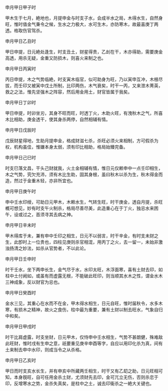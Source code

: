 申月甲日甲子时

甲木生于七月，絶地也，月提申金与时支子水，会成半水之局，木得水生，自然身旺，惟时值金气秉令之候，生水之力极大，水可生木，亦防寒木，故最喜庚丁两透。格取伤官驾杀。

申月甲日乙丑时

甲日申提，日元絶处逢生，时支丑土，财星得贵，乙刦在干，木亦得助，需要庚金高透，用杀无疑，金重又防损木，则喜火来制之也。

申月甲日丙寅时

丙日申提，木之气势临絶，时支寅木临官，似可助身为旺，乃以寅申互冲，木根尽拔，而壬印又被寅中戊土所制，比印两伤，木气衰矣，时干一丙，又来泄木菁英，救之之法，惟先坚强木之阵容，然后用金用土，财官皆属于我矣。

申月甲日丁卯时

甲日申提，时卯坐刃，其身不旺而旺，时透丁火，木助火旺，有洩秋木之气，所喜木比相助，庚金透干，使其身杀两停，自然相辅有情。

申月甲日戊辰时

戊辰财星得地，生助月提申金，格成财滋七杀，杀旺必须火来相制，方可假杀为权，机构虽佳，惟嫌本身太弱，须有印比相助，格局始臻完备。

申月甲日己巳时

时支巳落文昌，干头己财就我，火土金相辅有情，惟日元仅赖申中一点壬印相生，木之气势，究欠充沛，须有木比生助，固其身根，虽曰秋木以杀为生，秋木得金而造，然过于金重木轻，亦非所宜也。

申月甲日庚午时

申中壬水印绶，可助日元甲木，木赖水生，气转生旺，时干庚金，透自月提，杀旺槪可想见，妙有时支午火制杀，格局尽善尽美，此造重心在于丁火，独忌水来困午，设或过之，首须寻其去病之神。

申月甲日辛未时

甲木得库于未，兼有申中壬印之相生，日元不以弱言，时干辛金，有时支未财之生，此卽时上一位贵也，四柱见庚则杀官相混，用丙丁之火，去一留一，未始非激浊扬清之妙法，如杀从官势者，不以此论。

申月甲日壬申时

时干壬水，坐下两申长生，金气尽于水，水印太旺，木浮面寒，喜有土财去印，如柱中土付阙如，或虽有而虚露无根，不能破此旺印，则当顺其水木之性，谓金水木三神成象，反以财官为忌也。

申月甲日癸酉时

金水三见，其重心在水而不在金，甲木得水相生，日元自旺，惟时届秋令，水多木寒，有损木之精神，故火之食伤，柱中最为重要，兼有土财以制去旺水，气象自归中和矣。

申月甲日甲戌时

时干比肩虚露，时支坐财，日元甲木，仅恃申中壬水相生，气势不甚朗健，殊难敌此旺财，惟时戌有生申之意，祇要重见庚辛申酉等字，自应以用印化杀为真，间有土来制去申中水印，则成当令之从杀格。

申月甲日乙亥时

甲日而时支亥水长生，并有申亥中所藏两壬相生，时干又有乙刧之助，日元旺相可知，本身旣旺，自可任用金杀土财，尤须财先去印，金可兀立无伤，否则杀恋于印，反增寒水之势，金杀失真矣，是柱中之土，诚去印衞杀之一絶大关键也。

